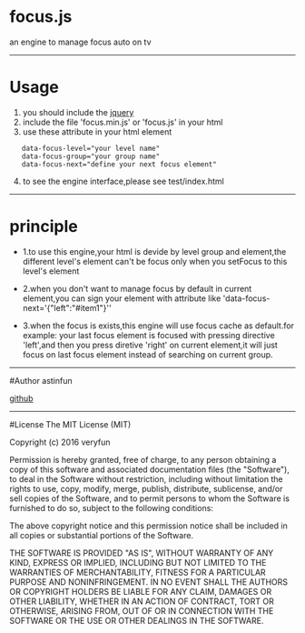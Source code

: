 # focus.js
an engine to manage focus auto on  tv
***

# Usage
1. you should include the [jquery](http://jquery.com/)
2. include the file 'focus.min.js' or 'focus.js' in your html
3. use these attribute in your html element

<pre><code>   data-focus-level="your level name"
   data-focus-group="your group name"
   data-focus-next="define your next focus element"
</code></pre>

4. to see the engine interface,please see test/index.html    
***
# principle

* 1.to use this engine,your html is devide by level group and element,the different level's element can't be focus only when you setFocus to this level's element


* 2.when you don't want to manage focus by default in current element,you can sign your element with attribute like 'data-focus-next='{"left":"#item1"}''


* 3.when the focus is exists,this engine will use focus cache as default.for example: your last focus element is focused with pressing directive 'left',and then you press diretive 'right' on current element,it will just focus on last focus element instead of searching on current group.

***
#Author
astinfun

[github](https://github.com/astinfun/focus)
***
#License
The MIT License (MIT)

Copyright (c) 2016 veryfun

Permission is hereby granted, free of charge, to any person obtaining a copy
of this software and associated documentation files (the "Software"), to deal
in the Software without restriction, including without limitation the rights
to use, copy, modify, merge, publish, distribute, sublicense, and/or sell
copies of the Software, and to permit persons to whom the Software is
furnished to do so, subject to the following conditions:

The above copyright notice and this permission notice shall be included in all
copies or substantial portions of the Software.

THE SOFTWARE IS PROVIDED "AS IS", WITHOUT WARRANTY OF ANY KIND, EXPRESS OR
IMPLIED, INCLUDING BUT NOT LIMITED TO THE WARRANTIES OF MERCHANTABILITY,
FITNESS FOR A PARTICULAR PURPOSE AND NONINFRINGEMENT. IN NO EVENT SHALL THE
AUTHORS OR COPYRIGHT HOLDERS BE LIABLE FOR ANY CLAIM, DAMAGES OR OTHER
LIABILITY, WHETHER IN AN ACTION OF CONTRACT, TORT OR OTHERWISE, ARISING FROM,
OUT OF OR IN CONNECTION WITH THE SOFTWARE OR THE USE OR OTHER DEALINGS IN THE
SOFTWARE.
